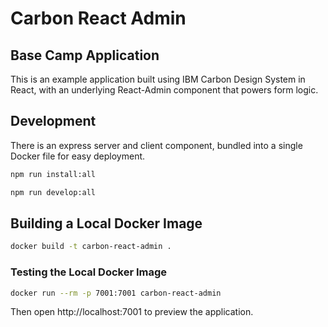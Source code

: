 # Carbon React Admin

## Base Camp Application

This is an example application built using IBM Carbon Design System in React, with an underlying React-Admin component that powers form logic.

## Development

There is an express server and client component, bundled into a single Docker file for easy deployment.

```sh
npm run install:all
```

```sh
npm run develop:all
```
## Building a Local Docker Image
```sh
docker build -t carbon-react-admin .
```
### Testing the Local Docker Image
```sh
docker run --rm -p 7001:7001 carbon-react-admin
```
Then open http://localhost:7001 to preview the application.
